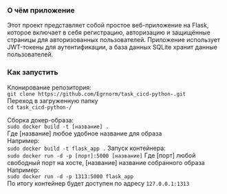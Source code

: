 ### О чём приложение
Этот проект представляет собой простое веб-приложение на Flask, которое включает в себя регистрацию, авторизацию и защищённые страницы для авторизованных пользователей.
Приложение использует JWT-токены для аутентификации, а база данных SQLite хранит данные пользователей.
  
### Как запустить

Клонирование репозитория:    
`git clone https://github.com/Egrnorm/task_cicd-python-.git`  
Переход в загруженную папку  
`cd task_cicd-python-/`  
  
Сборка докер-образа:  
`sudo docker build -t [название] .`  
Где [название] любое удобное название для образа  
Например:  
`sudo docker build -t flask_app .` 
Запуск контейнера:  
`sudo docker run -d -p [порт]:5000 [название]` 
Где [порт] любой свободный порт на хосте, [название] название собранного образа  
Например:  
`sudo docker run -d -p 1313:5000 flask_app`  
По итогу контейнер будет доступен по адресу `127.0.0.1:1313`


